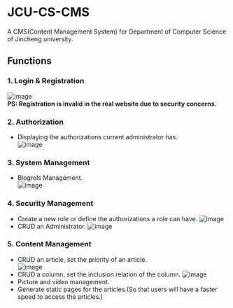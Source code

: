 # JCU-CS-CMS
A CMS(Content Management System) for Department of Computer Science of Jincheng university.
## Functions
### 1. Login & Registration  
   ![image](https://github.com/Tyrannus-Moore/JCU-CS-CMS/blob/master/Images/Logins.png)  
 **PS: Registration is invalid in the real website due to security concerns.**

### 2. Authorization  
   * Displaying the authorizations current administrator has.  
   ![image](https://github.com/Tyrannus-Moore/JCU-CS-CMS/blob/master/Images/Authorization.png)  

### 3. System Management  
  * Blogrols Management.  
   ![image](https://github.com/Tyrannus-Moore/JCU-CS-CMS/blob/master/Images/Blogrols.png)   

  
### 4. Security Management  
  * Create a new role or define the authorizations a role can have.
   ![image](https://github.com/Tyrannus-Moore/JCU-CS-CMS/blob/master/Images/Roles.png)   
  * CRUD an Administrator.
   ![image](https://github.com/Tyrannus-Moore/JCU-CS-CMS/blob/master/Images/Users.png)   
  
### 5. Content Management  
  * CRUD an article, set the priority of an article.  
   ![image](https://github.com/Tyrannus-Moore/JCU-CS-CMS/blob/master/Images/Articles.png)  
  * CRUD a column, set the inclusion relation of the column.
   ![image](https://github.com/Tyrannus-Moore/JCU-CS-CMS/blob/master/Images/Columns.png)  
  * Picture and video management.
  * Generate static pages for the articles.(So that users will have a faster speed to access the articles.)
